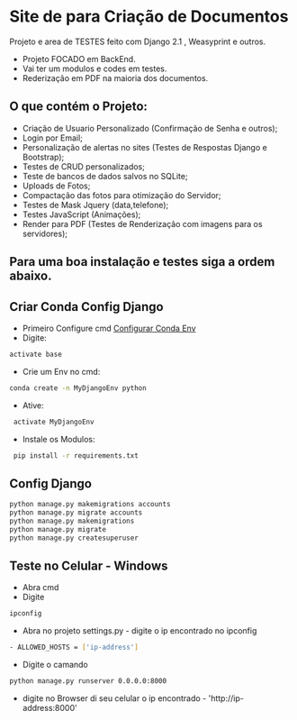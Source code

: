 # Site de para Criação de Documentos
Projeto e area de TESTES feito com Django 2.1 , Weasyprint e outros. 
- Projeto FOCADO em BackEnd.
- Vai ter um modulos e codes em testes.
- Rederização em PDF na maioria dos documentos.


## O que contém o Projeto:
- Criação de Usuario Personalizado (Confirmação de Senha e outros);
- Login por Email;
- Personalização de alertas no sites (Testes de Respostas Django e Bootstrap);
- Testes de CRUD personalizados;
- Teste de bancos de dados salvos no SQLite;
- Uploads de Fotos;
- Compactação das fotos para otimização do Servidor;
- Testes de Mask Jquery (data,telefone);
- Testes JavaScript (Animações);
- Render para PDF (Testes de Renderização com imagens para os servidores);

## Para uma boa instalação e testes siga a ordem abaixo.

## Criar Conda Config Django
- Primeiro Configure cmd [Configurar Conda Env](https://docs.conda.io/projects/conda/en/latest/user-guide/tasks/manage-environments.html)
- Digite: 
```bash
activate base
```
- Crie um Env no cmd: 
```bash
conda create -n MyDjangoEnv python
```
- Ative:
```bash
 activate MyDjangoEnv
 ```
- Instale os Modulos:
```bash
 pip install -r requirements.txt
 ```
## Config Django
```bash
python manage.py makemigrations accounts
python manage.py migrate accounts
python manage.py makemigrations
python manage.py migrate
python manage.py createsuperuser
```

## Teste no Celular - Windows
- Abra cmd 
- Digite 
```bash
ipconfig
``` 
- Abra no projeto settings.py - digite o ip encontrado no ipconfig
```bash 
- ALLOWED_HOSTS = ['ip-address']
``` 
- Digite o camando 
```bash 
python manage.py runserver 0.0.0.0:8000
```
- digite no Browser di seu celular o ip encontrado - 'http://ip-address:8000'